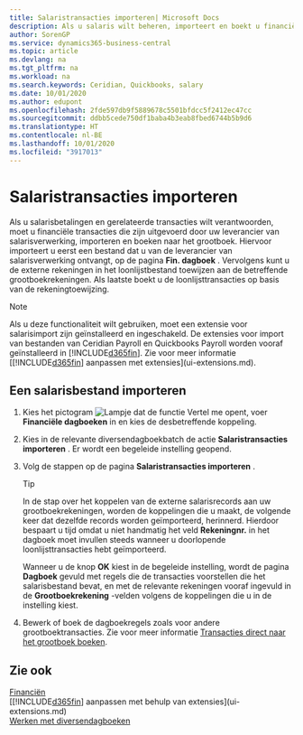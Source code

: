 ```yaml
---
title: Salaristransacties importeren| Microsoft Docs
description: Als u salaris wilt beheren, importeert en boekt u financiële transacties vanuit uw salarisprovider naar het grootboek, met behulp van een salarisextensie zoals Ceridian of Quickbooks.
author: SorenGP
ms.service: dynamics365-business-central
ms.topic: article
ms.devlang: na
ms.tgt_pltfrm: na
ms.workload: na
ms.search.keywords: Ceridian, Quickbooks, salary
ms.date: 10/01/2020
ms.author: edupont
ms.openlocfilehash: 2fde597db9f5889678c5501bfdcc5f2412ec47cc
ms.sourcegitcommit: ddbb5cede750df1baba4b3eab8fbed6744b5b9d6
ms.translationtype: HT
ms.contentlocale: nl-BE
ms.lasthandoff: 10/01/2020
ms.locfileid: "3917013"
---
```

# <a name="import-payroll-transactions"></a>Salaristransacties importeren
Als u salarisbetalingen en gerelateerde transacties wilt verantwoorden, moet u financiële transacties die zijn uitgevoerd door uw leverancier van salarisverwerking, importeren en boeken naar het grootboek. Hiervoor importeert u eerst een bestand dat u van de leverancier van salarisverwerking ontvangt, op de pagina **Fin. dagboek** . Vervolgens kunt u de externe rekeningen in het loonlijstbestand toewijzen aan de betreffende grootboekrekeningen. Als laatste boekt u de loonlijsttransacties op basis van de rekeningtoewijzing.

> [!NOTE]  
>   Als u deze functionaliteit wilt gebruiken, moet een extensie voor salarisimport zijn geïnstalleerd en ingeschakeld. De extensies voor import van bestanden van Ceridian Payroll en Quickbooks Payroll worden vooraf geïnstalleerd in [!INCLUDE[d365fin](includes/d365fin_md.md)]. Zie voor meer informatie [[!INCLUDE[d365fin](includes/d365fin_md.md)] aanpassen met extensies](ui-extensions.md).

## <a name="to-import-a-payroll-file"></a>Een salarisbestand importeren
1. Kies het pictogram ![Lampje dat de functie Vertel me opent](media/ui-search/search_small.png "Vertel me wat u wilt doen"), voer **Financiële dagboeken** in en kies de desbetreffende koppeling.
2. Kies in de relevante diversendagboekbatch de actie **Salaristransacties importeren** . Er wordt een begeleide instelling geopend.
3. Volg de stappen op de pagina **Salaristransacties importeren** .

    > [!TIP]  
    >   In de stap over het koppelen van de externe salarisrecords aan uw grootboekrekeningen, worden de koppelingen die u maakt, de volgende keer dat dezelfde records worden geïmporteerd, herinnerd. Hierdoor bespaart u tijd omdat u niet handmatig het veld **Rekeningnr.** in het dagboek moet invullen steeds wanneer u doorlopende loonlijsttransacties hebt geïmporteerd.   

    Wanneer u de knop **OK** kiest in de begeleide instelling, wordt de pagina **Dagboek** gevuld met regels die de transacties voorstellen die het salarisbestand bevat, en met de relevante rekeningen vooraf ingevuld in de **Grootboekrekening** -velden volgens de koppelingen die u in de instelling kiest.
4. Bewerk of boek de dagboekregels zoals voor andere grootboektransacties. Zie voor meer informatie [Transacties direct naar het grootboek boeken](finance-how-post-transactions-directly.md).   

## <a name="see-also"></a>Zie ook
[Financiën](finance.md)  
[[!INCLUDE[d365fin](includes/d365fin_md.md)] aanpassen met behulp van extensies](ui-extensions.md)  
[Werken met diversendagboeken](ui-work-general-journals.md)  
